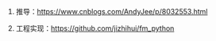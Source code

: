 1. 推导：https://www.cnblogs.com/AndyJee/p/8032553.html

2. 工程实现：https://github.com/jizhihui/fm_python

